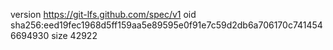 version https://git-lfs.github.com/spec/v1
oid sha256:eed19fec1968d5ff159aa5e89595e0f91e7c59d2db6a706170c7414546694930
size 42922
